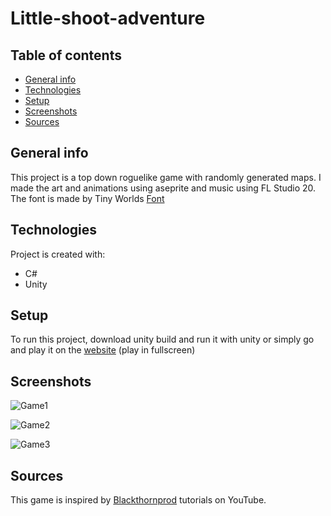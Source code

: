 # Little-shoot-adventure

## Table of contents
* [General info](#general-info)
* [Technologies](#technologies)
* [Setup](#setup)
* [Screenshots](#screenshots)
* [Sources](#sources)

## General info
This project is a top down roguelike game with randomly generated maps.
I made the art and animations using aseprite and music using FL Studio 20.
The font is made by Tiny Worlds [Font](https://assetstore.unity.com/packages/2d/fonts/free-pixel-font-thaleah-140059)
	
## Technologies
Project is created with:
* C#
* Unity 
	
## Setup
To run this project, download unity build and run it with unity or simply go and play it on the [website](https://dominik-polar.github.io/Little-shoot-adventure/) (play in fullscreen)

## Screenshots


![Game1](https://user-images.githubusercontent.com/73591535/109811985-c7a74c00-7c2b-11eb-9110-ee6f7c41dddd.png)

![Game2](https://user-images.githubusercontent.com/73591535/109811988-c83fe280-7c2b-11eb-8218-3e03a973bcc9.png)

![Game3](https://user-images.githubusercontent.com/73591535/109811990-c83fe280-7c2b-11eb-8910-3bd313479e1b.png)




## Sources
This game is inspired by [Blackthornprod](https://www.youtube.com/channel/UC9Z1XWw1kmnvOOFsj6Bzy2g) tutorials on YouTube.
